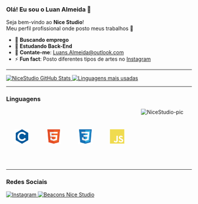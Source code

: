 ### Olá! Eu sou o Luan Almeida 👋
Seja bem-vindo ao **Nice Studio**!  
Meu perfil profissional onde posto meus trabalhos 🎨

- 🔭 **Buscando emprego**
- 🌱 **Estudando Back-End**
- 💬 **Contate-me**: [Luans.Almeida@outlook.com](mailto:Luans.Almeida@outlook.com)
- ⚡ **Fun fact**: Posto diferentes tipos de artes no [Instagram](https://instagram.com/nice._.studio)

---

<div style="display: flex; justify-content: space-between;">
  <a href="https://beacons.ai/nice._.studio">
    <img height="175em" src="https://github-readme-stats.vercel.app/api?username=T-NiceStudio-T&count_private=true&theme=graywhite&hide=contribs,prs&show_icons=true" alt="NiceStudio GitHub Stats"/>
    <img height="175em" src="https://github-readme-stats.vercel.app/api/top-langs/?username=T-NiceStudio-T&layout=compact&theme=graywhite" alt="Linguagens mais usadas"/>
  </a>
</div>

---

### Linguagens
<div style="display: flex; justify-content: space-around; align-items: center;">
  <img alt="C" height="40" width="40" src="https://github.com/devicons/devicon/blob/master/icons/c/c-plain.svg">
  <img alt="HTML5" height="40" width="40" src="https://github.com/devicons/devicon/blob/master/icons/html5/html5-original.svg">
  <img alt="CSS3" height="40" width="40" src="https://github.com/devicons/devicon/blob/master/icons/css3/css3-original.svg">
  <img alt="JavaScript" height="40" width="40" src="https://github.com/devicons/devicon/blob/master/icons/javascript/javascript-plain.svg">
  <img align="right" alt="NiceStudio-pic" height="150" src="https://cdn.discordapp.com/attachments/1080580959973417030/1087983644188098610/download20230303031820.png?ex=6719e6ba&is=6718953a&hm=35368d89df8e165bbc452236bda88d3d1fea7de01775ed5951caa943ebe95b87&">
</div>

---

### Redes Sociais
<div align="left">
  <a href="https://instagram.com/nice._.studio" target="_blank">
    <img src="https://img.shields.io/badge/-Instagram-%23E4405F?style=for-the-badge&logo=instagram&logoColor=white" alt="Instagram">
  </a>
  <a href="https://www.beacons.ai/Nice._.Studio" target="_blank">
    <img src="https://img.shields.io/badge/-NiceStudio-lightgrey?style=for-the-badge" alt="Beacons Nice Studio">
  </a>
</div>
